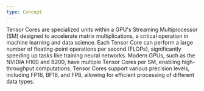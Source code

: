 ```yaml
---
type: Concept
---
```


Tensor Cores are specialized units within a GPU's Streaming Multiprocessor (SM) designed to accelerate matrix multiplications, a critical operation in machine learning and data science. Each Tensor Core can perform a large number of floating-point operations per second (FLOPs), significantly speeding up tasks like training neural networks. Modern GPUs, such as the NVIDIA H100 and B200, have multiple Tensor Cores per SM, enabling high-throughput computations. Tensor Cores support various precision levels, including FP16, BF16, and FP8, allowing for efficient processing of different data types.